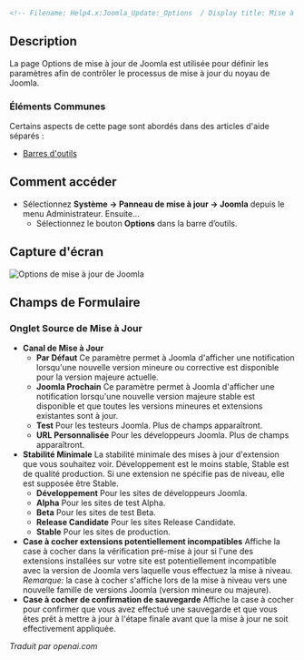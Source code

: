 ```markdown
<!-- Filename: Help4.x:Joomla_Update:_Options  / Display title: Mise à jour Joomla : Options -->
```

## Description

La page Options de mise à jour de Joomla est utilisée pour définir les paramètres afin de contrôler le processus de mise à jour du noyau de Joomla.

### Éléments Communes

Certains aspects de cette page sont abordés dans des articles d'aide séparés :

* [Barres d'outils](jdocmanual?article=help/common-elements/toolbars)

## Comment accéder

- Sélectionnez **Système → Panneau de mise à jour → Joomla** depuis le menu Administrateur. Ensuite...
  - Sélectionnez le bouton **Options** dans la barre d’outils.

## Capture d'écran

![Options de mise à jour de Joomla](../../../fr/images/joomla-update/joomla-update-options.png)

## Champs de Formulaire

### Onglet Source de Mise à Jour

- **Canal de Mise à Jour**
  - **Par Défaut** Ce paramètre permet à Joomla d'afficher une notification lorsqu'une nouvelle version mineure ou corrective est disponible pour la version majeure actuelle. 
  - **Joomla Prochain** Ce paramètre permet à Joomla d'afficher une notification lorsqu'une nouvelle version majeure stable est disponible et que toutes les versions mineures et extensions existantes sont à jour.
  - **Test** Pour les testeurs Joomla. Plus de champs apparaîtront.
  - **URL Personnalisée** Pour les développeurs Joomla. Plus de champs apparaîtront.
- **Stabilité Minimale** La stabilité minimale des mises à jour d'extension que vous souhaitez voir. Développement est le moins stable, Stable est de qualité production. Si une extension ne spécifie pas de niveau, elle est supposée être Stable.
  - **Développement** Pour les sites de développeurs Joomla.
  - **Alpha** Pour les sites de test Alpha.
  - **Beta** Pour les sites de test Beta.
  - **Release Candidate** Pour les sites Release Candidate.
  - **Stable** Pour les sites de production.
- **Case à cocher extensions potentiellement incompatibles** Affiche la case à cocher dans la vérification pré-mise à jour si l'une des extensions installées sur votre site est potentiellement incompatible avec la version de Joomla vers laquelle vous effectuez la mise à niveau. *Remarque:* la case à cocher s'affiche lors de la mise à niveau vers une nouvelle famille de versions Joomla (version mineure ou majeure).
- **Case à cocher de confirmation de sauvegarde** Affiche la case à cocher pour confirmer que vous avez effectué une sauvegarde et que vous êtes prêt à mettre à jour à l'étape finale avant que la mise à jour ne soit effectivement appliquée.

*Traduit par openai.com*

